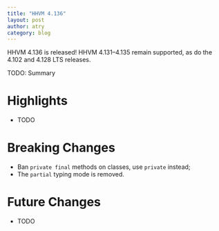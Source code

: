 ```yaml
---
title: "HHVM 4.136"
layout: post
author: atry
category: blog
---
```


HHVM 4.136 is released! HHVM 4.131&ndash;4.135 remain supported, as do the 4.102 and 4.128 LTS releases.

TODO: Summary

# Highlights

- TODO

# Breaking Changes

- Ban `private final` methods on classes, use `private` instead;
- The `partial` typing mode is removed.

# Future Changes

- TODO
